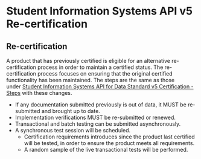 # Student Information Systems API v5 Re-certification

## Re-certification

A product that has previously certified is eligible for an alternative
re-certification process in order to maintain a certified status. The
re-certification process focuses on ensuring that the original certified
functionality has been maintained. The steps are the same as those
under [Student Information Systems API for Data Standard v5 Certification - Steps](./certification-steps.md) with
these changes.

* If any documentation submitted previously is out of data, it MUST be
  re-submitted and brought up to date.
* Implementation verifications MUST be re-submitted or renewed.
* Transactional and batch testing can be submitted asynchronously.
* A synchronous test session will be scheduled.
  * Certification requirements introduces since the product last certified will
    be tested, in order to ensure the product meets all requirements.
  * A random sample of the live transactional tests will be performed.
